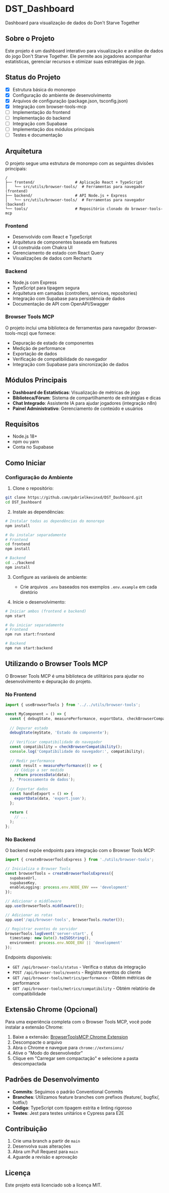 # DST_Dashboard

Dashboard para visualização de dados do Don't Starve Together

## Sobre o Projeto

Este projeto é um dashboard interativo para visualização e análise de dados do jogo Don't Starve Together. Ele permite aos jogadores acompanhar estatísticas, gerenciar recursos e otimizar suas estratégias de jogo.

## Status do Projeto

- [x] Estrutura básica do monorepo
- [x] Configuração do ambiente de desenvolvimento
- [x] Arquivos de configuração (package.json, tsconfig.json)
- [x] Integração com browser-tools-mcp
- [ ] Implementação do frontend
- [ ] Implementação do backend
- [ ] Integração com Supabase
- [ ] Implementação dos módulos principais
- [ ] Testes e documentação

## Arquitetura

O projeto segue uma estrutura de monorepo com as seguintes divisões principais:

```
/
├── frontend/                  # Aplicação React + TypeScript
│   └── src/utils/browser-tools/  # Ferramentas para navegador (frontend)
├── backend/                   # API Node.js + Express
│   └── src/utils/browser-tools/  # Ferramentas para navegador (backend)
└── tools/                     # Repositório clonado do browser-tools-mcp
```

### Frontend

- Desenvolvido com React e TypeScript
- Arquitetura de componentes baseada em features
- UI construída com Chakra UI
- Gerenciamento de estado com React Query
- Visualizações de dados com Recharts

### Backend

- Node.js com Express
- TypeScript para tipagem segura
- Arquitetura em camadas (controllers, services, repositories)
- Integração com Supabase para persistência de dados
- Documentação de API com OpenAPI/Swagger

### Browser Tools MCP

O projeto inclui uma biblioteca de ferramentas para navegador (browser-tools-mcp) que fornece:

- Depuração de estado de componentes
- Medição de performance
- Exportação de dados
- Verificação de compatibilidade do navegador
- Integração com Supabase para sincronização de dados

## Módulos Principais

- **Dashboard de Estatísticas**: Visualização de métricas de jogo
- **Biblioteca/Fórum**: Sistema de compartilhamento de estratégias e dicas
- **Chat Integrado**: Assistente IA para ajudar jogadores (integração n8n)
- **Painel Administrativo**: Gerenciamento de conteúdo e usuários

## Requisitos

- Node.js 18+
- npm ou yarn
- Conta no Supabase

## Como Iniciar

### Configuração do Ambiente

1. Clone o repositório:
```bash
git clone https://github.com/gabrielkevinxd/DST_Dashboard.git
cd DST_Dashboard
```

2. Instale as dependências:
```bash
# Instalar todas as dependências do monorepo
npm install

# Ou instalar separadamente
# Frontend
cd frontend
npm install

# Backend
cd ../backend
npm install
```

3. Configure as variáveis de ambiente:
   - Crie arquivos `.env` baseados nos exemplos `.env.example` em cada diretório

4. Inicie o desenvolvimento:
```bash
# Iniciar ambos (frontend e backend)
npm start

# Ou iniciar separadamente
# Frontend
npm run start:frontend

# Backend
npm run start:backend
```

## Utilizando o Browser Tools MCP

O Browser Tools MCP é uma biblioteca de utilitários para ajudar no desenvolvimento e depuração do projeto.

### No Frontend

```typescript
import { useBrowserTools } from '../../utils/browser-tools';

const MyComponent = () => {
  const { debugState, measurePerformance, exportData, checkBrowserCompatibility } = useBrowserTools();
  
  // Depurar estado
  debugState(myState, 'Estado do componente');
  
  // Verificar compatibilidade do navegador
  const compatibility = checkBrowserCompatibility();
  console.log('Compatibilidade do navegador:', compatibility);
  
  // Medir performance
  const result = measurePerformance(() => {
    // Código a ser medido
    return processData(data);
  }, 'Processamento de dados');
  
  // Exportar dados
  const handleExport = () => {
    exportData(data, 'export.json');
  };
  
  return (
    // ...
  );
};
```

### No Backend

O backend expõe endpoints para integração com o Browser Tools MCP:

```typescript
import { createBrowserToolsExpress } from './utils/browser-tools';

// Inicializa o Browser Tools
const browserTools = createBrowserToolsExpress({
  supabaseUrl,
  supabaseKey,
  enableLogging: process.env.NODE_ENV === 'development'
});

// Adicionar o middleware
app.use(browserTools.middleware());

// Adicionar as rotas
app.use('/api/browser-tools', browserTools.router());

// Registrar eventos do servidor
browserTools.logEvent('server-start', { 
  timestamp: new Date().toISOString(),
  environment: process.env.NODE_ENV || 'development'
});
```

Endpoints disponíveis:
- `GET /api/browser-tools/status` - Verifica o status da integração
- `POST /api/browser-tools/events` - Registra eventos do cliente
- `GET /api/browser-tools/metrics/performance` - Obtém métricas de performance
- `GET /api/browser-tools/metrics/compatibility` - Obtém relatório de compatibilidade

## Extensão Chrome (Opcional)

Para uma experiência completa com o Browser Tools MCP, você pode instalar a extensão Chrome:

1. Baixe a extensão: [BrowserToolsMCP Chrome Extension](https://github.com/AgentDeskAI/browser-tools-mcp/releases/download/v1.1.0/chrome-extension-v1-1-0.zip)
2. Descompacte o arquivo
3. Abra o Chrome e navegue para `chrome://extensions/`
4. Ative o "Modo do desenvolvedor"
5. Clique em "Carregar sem compactação" e selecione a pasta descompactada

## Padrões de Desenvolvimento

- **Commits**: Seguimos o padrão Conventional Commits
- **Branches**: Utilizamos feature branches com prefixos (feature/, bugfix/, hotfix/)
- **Código**: TypeScript com tipagem estrita e linting rigoroso
- **Testes**: Jest para testes unitários e Cypress para E2E

## Contribuição

1. Crie uma branch a partir de `main`
2. Desenvolva suas alterações
3. Abra um Pull Request para `main`
4. Aguarde a revisão e aprovação

## Licença

Este projeto está licenciado sob a licença MIT.